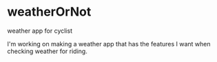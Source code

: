 # weatherOrNot
weather app for cyclist

I'm working on making a weather app that has the features I want when checking weather for riding.


